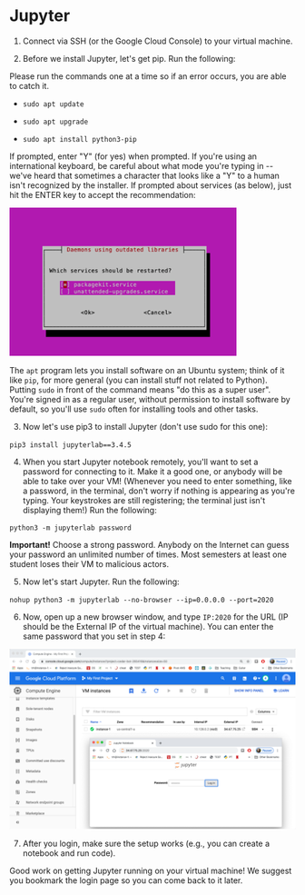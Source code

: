# Jupyter

1. Connect via SSH (or the Google Cloud Console) to your virtual machine.

2. Before we install Jupyter, let's get pip.  Run the following:

Please run the commands one at a time so if an error occurs, you are able to catch it. 

- `sudo apt update`

- `sudo apt upgrade`

- `sudo apt install python3-pip`

If prompted, enter "Y" (for yes) when prompted.  If you're using an
international keyboard, be careful about what mode you're typing in --
we've heard that sometimes a character that looks like a "Y" to a
human isn't recognized by the installer.  If prompted about services (as below), just hit the ENTER key to accept the recommendation:

<img src="img/28.png" width=400>

The `apt` program lets you install software on an Ubuntu system; think
of it like `pip`, for more general (you can install stuff not related
to Python).  Putting `sudo` in front of the command means "do this as
a super user".  You're signed in as a regular user, without permission
to install software by default, so you'll use `sudo` often for
installing tools and other tasks.

3. Now let's use pip3 to install Jupyter (don't use sudo for this one):

`pip3 install jupyterlab==3.4.5`

4. When you start Jupyter notebook remotely, you'll want to set a
password for connecting to it.  Make it a good one, or anybody will be
able to take over your VM! (Whenever you need to enter something, like a password, 
in the terminal, don't worry if nothing is appearing as you're typing. Your keystrokes 
are still registering; the terminal just isn't displaying them!) 
Run the following:

```
python3 -m jupyterlab password
```

**Important!** Choose a strong password.  Anybody on the Internet can
  guess your password an unlimited number of times.  Most semesters at
  least one student loses their VM to malicious actors.

5. Now let's start Jupyter.  Run the following:

`nohup python3 -m jupyterlab --no-browser --ip=0.0.0.0 --port=2020`

6. Now, open up a new browser window, and type `IP:2020` for the URL
(IP should be the External IP of the virtual machine).  You can enter
the same password that you set in step 4:

<img src="img/26.png" width=600>

7. After you login, make sure the setup works (e.g., you can create a
notebook and run code).

Good work on getting Jupyter running on your virtual machine!  We
suggest you bookmark the login page so you can come back to it later.
